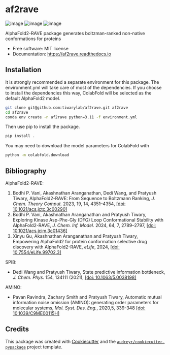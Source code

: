 af2rave
=======

![image](https://img.shields.io/pypi/v/af2rave.svg)
![image](https://img.shields.io/travis/k9cdt/af2rave.svg)
![image](https://readthedocs.org/projects/af2rave/badge/?version=latest)

AlphaFold2-RAVE package generates boltzman-ranked non-native conformations for proteins


* Free software: MIT license
* Documentation: https://af2rave.readthedocs.io

Installation
---------

It is strongly recommended a separate environment for this package. 
The environment.yml will take care of most of the dependencies.
If you choose to install the dependencies this way, ColabFold will be selected as the default AlphaFold2 model.

```bash
git clone git@github.com:tiwarylab/af2rave.git af2rave
cd af2rave
conda env create -n af2rave python=3.11 -f environment.yml
```

Then use pip to install the package.

```bash
pip install .
```

You may need to download the model parameters for ColabFold with

```bash
python -m colabfold.download
```

Bibliography
--------
AlphaFold2-RAVE:

1. Bodhi P. Vani, Akashnathan Aranganathan, Dedi Wang, and Pratyush Tiwary, AlphaFold2-RAVE: From Sequence to Boltzmann Ranking, *J. Chem. Theory Comput.* 2023, 19, 14, 4351–4354, [[doi: 10.1021/acs.jctc.3c00290]](https://doi.org/10.1021/acs.jctc.3c00290)
2. Bodhi P. Vani, Akashnathan Aranganathan and Pratyush Tiwary, Exploring Kinase Asp-Phe-Gly (DFG) Loop Conformational Stability with AlphaFold2-RAVE, *J. Chem. Inf. Model.* 2024, 64, 7, 2789–2797, [[doi: 10.1021/acs.jcim.3c01436]](https://doi.org/10.1021/acs.jcim.3c01436)
3. Xinyu Gu, Akashnathan Aranganathan and Pratyush Tiwary, Empowering AlphaFold2 for protein conformation selective drug discovery with AlphaFold2-RAVE, *eLife*, 2024, [[doi: 10.7554/eLife.99702.3]](https://doi.org/10.7554/eLife.99702.3)

SPIB: 

* Dedi Wang and Pratyush Tiwary, State predictive information bottleneck, *J. Chem. Phys.* 154, 134111 (2021), [[doi: 10.1063/5.0038198]](https://doi.org/10.1063/5.0038198)

AMINO: 

* Pavan Ravindra, Zachary Smith and Pratyush Tiwary, Automatic mutual information noise omission (AMINO): generating order parameters for molecular systems, *Mol. Syst. Des. Eng.*, 2020,5, 339-348 [[doi: 10.1039/C9ME00115H]](https://doi.org/10.1039/C9ME00115H)

Credits
-------

This package was created with [Cookiecutter](https://github.com/audreyr/cookiecutter) and the [`audreyr/cookiecutter-pypackage`](https://github.com/audreyr/cookiecutter-pypackage) project template.

